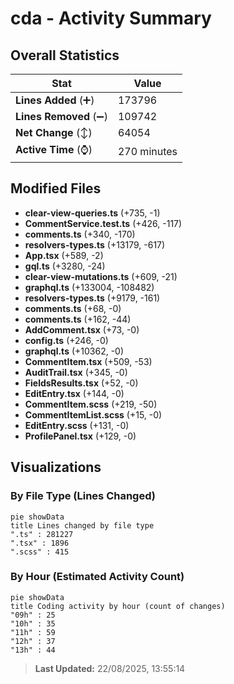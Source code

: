 # cda - Activity Summary 

## Overall Statistics

| Stat                   | Value                                                             |
| ---------------------- | ----------------------------------------------------------------- |
| **Lines Added** (➕)   | 173796                                          |
| **Lines Removed** (➖) | 109742                                        |
| **Net Change** (↕)    | 64054                |
| **Active Time** (⌚)   | 270 minutes |


## Modified Files
- **clear-view-queries.ts** (+735, -1)
- **CommentService.test.ts** (+426, -117)
- **comments.ts** (+340, -170)
- **resolvers-types.ts** (+13179, -617)
- **App.tsx** (+589, -2)
- **gql.ts** (+3280, -24)
- **clear-view-mutations.ts** (+609, -21)
- **graphql.ts** (+133004, -108482)
- **resolvers-types.ts** (+9179, -161)
- **comments.ts** (+68, -0)
- **comments.ts** (+162, -44)
- **AddComment.tsx** (+73, -0)
- **config.ts** (+246, -0)
- **graphql.ts** (+10362, -0)
- **CommentItem.tsx** (+509, -53)
- **AuditTrail.tsx** (+345, -0)
- **FieldsResults.tsx** (+52, -0)
- **EditEntry.tsx** (+144, -0)
- **CommentItem.scss** (+219, -50)
- **CommentItemList.scss** (+15, -0)
- **EditEntry.scss** (+131, -0)
- **ProfilePanel.tsx** (+129, -0)

## Visualizations

### By File Type (Lines Changed)

```mermaid
pie showData
title Lines changed by file type
".ts" : 281227
".tsx" : 1896
".scss" : 415
```

### By Hour (Estimated Activity Count)

```mermaid
pie showData
title Coding activity by hour (count of changes)
"09h" : 25
"10h" : 35
"11h" : 59
"12h" : 37
"13h" : 44
```


> **Last Updated:** 22/08/2025, 13:55:14